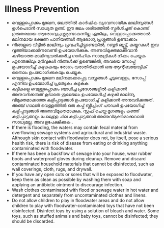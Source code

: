 # Illness Prevention

*  വെള്ളപ്പൊക്കം മുഖേന, ജലത്തിൽ കാർഷിക വ്യാവസായിക മാലിന്യങ്ങൾ ഉൾപെടാൻ സാധ്യത ഉണ്ട്. ഈ ജലം ശരീരത്തിൽ സ്പർശിച്ചത് കൊണ്ട് ഗുരുതരമായ ആരോഗ്യപ്രശ്നമുണ്ടാകുന്നില്ല എങ്കിലും, വെള്ളപ്പൊക്കത്താൽ മലിനമായ ഭക്ഷണ പാനീയങ്ങൾ ആരോഗ്യ പ്രശ്നങ്ങൾ ഉണ്ടാക്കാം
* നിങ്ങളുടെ വീട്ടിൽ മാലിന്യം പ്രവഹിച്ചിട്ടുണ്ടെങ്കിൽ, റബ്ബർ ബൂട്ട്സ്, കയ്യുറകൾ ഇവ വൃത്തിയാക്കലിനുവേണ്ടി ഉപയോഗിക്കുക. അണുവിമുക്തമാക്കുവാൻ കഴിയാത്ത മാലിന്യവൽക്കരിച്ച ഗാർഹിക സാമഗ്രികൾ നീക്കം ചെയ്യുക
* ഏന്തെങ്കിലും മുറിവുകൾ നിങ്ങൾക്ക് ഉണ്ടെങ്കിൽ, അവയെ സോപ്പ് ഉപയോഗിച്ച് കഴുകുകയും രോഗം വരാതിരിക്കാൻ ഒരു ആന്റിബയോട്ടിക് തൈലം ഉപയോഗിക്കുകയും ചെയ്യുക.
* വെള്ളപ്പൊക്കം മുഖേന മലിനമാക്കപ്പെട്ട വസ്ത്രങ്ങൾ ചൂടുവെള്ളം, സോപ്പ് എന്നിവ ഉപയോഗിച്ച് പ്രത്യേകം കഴുകുക
* കുട്ടികളെ വെള്ളപ്പൊക്കം ബാധിച്ച പ്രദേശങ്ങളിൽ കളിക്കാൻ അനുവദിക്കരുത് കൂടാതെ ശുദ്ധജലം ഉപയോഗിച്ച് കഴുകി മാലിന്യ വിമുക്തമാക്കാത്ത കളിപ്പാട്ടങ്ങൾ ഉപയോഗിച്ച് കളിക്കാൻ അനുവദിക്കരുത്. അഞ്ച് ഗാലൻ വെള്ളത്തിൽ ഒരു കപ്പ് ബ്ലീച്ചിംഗ് പൗഡർ ഉപയോഗിച്ച് കളിപ്പാട്ടങ്ങൾ അണുവിമുക്തമാക്കുക. സ്റ്റഫ് ചെയ്ത മൃഗങ്ങളും കുഞ്ഞ് കളിപ്പാട്ടങ്ങളും പോലുള്ള ചില കളിപ്പാട്ടങ്ങൾ അണുവിമുക്തമാക്കുവാൻ സാധ്യമല്ല. അവ ഉപേക്ഷിക്കുക .  
* If there is flooding, the waters may contain fecal material from overflowing sewage systems and agricultural and industrial waste. Although skin contact with floodwater does not, by itself, pose a serious health risk, there is risk of disease from eating or drinking anything contaminated with floodwater.
* If there has been a backflow of sewage into your house, wear rubber boots and waterproof gloves during cleanup. Remove and discard contaminated household materials that cannot be disinfected, such as wall coverings, cloth, rugs, and drywall.
* If you have any open cuts or sores that will be exposed to floodwater, keep them as clean as possible by washing them with soap and applying an antibiotic ointment to discourage infection.
* Wash clothes contaminated with flood or sewage water in hot water and detergent and separately from uncontaminated clothes and linens.
* Do not allow children to play in floodwater areas and do not allow children to play with floodwater-contaminated toys that have not been disinfected. Disinfect toys by using a solution of bleach and water. Some toys, such as stuffed animals and baby toys, cannot be disinfected; they should be discarded.

